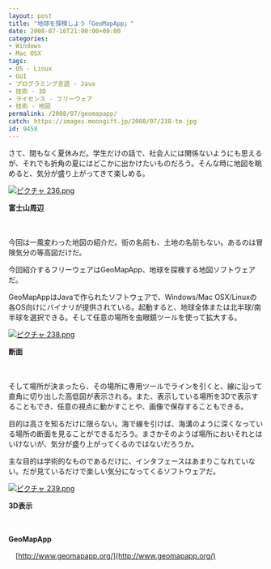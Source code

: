 ```yaml
---
layout: post
title: "地球を探検しよう「GeoMapApp」"
date: 2008-07-16T21:00:00+09:00
categories:
- Windows
- Mac OSX
tags: 
- OS - Linux
- GUI
- プログラミング言語 - Java
- 技術 - 3D
- ライセンス - フリーウェア
- 技術 - 地図
permalink: /2008/07/geomapapp/
catch: https://images.moongift.jp/2008/07/238-tm.jpg
id: 9458
---
```

さて、間もなく夏休みだ。学生だけの話で、社会人には関係ないようにも思えるが、それでも折角の夏にはどこかに出かけたいものだろう。そんな時に地図を眺めると、気分が盛り上がってきて楽しめる。

  

[![ピクチャ 236.png](https://images.moongift.jp/2008/07/236-tm.jpg)](https://images.moongift.jp/2008/07/236.jpg)  
  
**富士山周辺**

  

　

  

今回は一風変わった地図の紹介だ。街の名前も、土地の名前もない。あるのは冒険気分の等高図だけだ。

  

今回紹介するフリーウェアはGeoMapApp、地球を探検する地図ソフトウェアだ。

  
  
<!--more-->  

GeoMapAppはJavaで作られたソフトウェアで、Windows/Mac OSX/Linuxの各OS向けにバイナリが提供されている。起動すると、地球全体または北半球/南半球を選択できる。そして任意の場所を虫眼鏡ツールを使って拡大する。

  

[![ピクチャ 238.png](https://images.moongift.jp/2008/07/238-tm.jpg)](https://images.moongift.jp/2008/07/238.jpg)  
  
**断面**

  

　

  

そして場所が決まったら、その場所に専用ツールでラインを引くと、線に沿って直角に切り出した高低図が表示される。また、表示している場所を3Dで表示することもでき、任意の視点に動かすことや、画像で保存することもできる。

  

目的は高さを知るだけに限らない。海で線を引けば、海溝のように深くなっている場所の断面を見ることができるだろう。まさかそのようば場所においそれとはいけないが、気分が盛り上がってくるのではないだろうか。

  

主な目的は学術的なものであるだけに、インタフェースはあまりこなれていない。だが見ているだけで楽しい気分になってくるソフトウェアだ。

  

[![ピクチャ 239.png](https://images.moongift.jp/2008/07/239-tm.jpg)](https://images.moongift.jp/2008/07/239.jpg)  
  
**3D表示**

  

　

  

**GeoMapApp**  
  
　[http://www.geomapapp.org/](http://www.geomapapp.org/)

  
